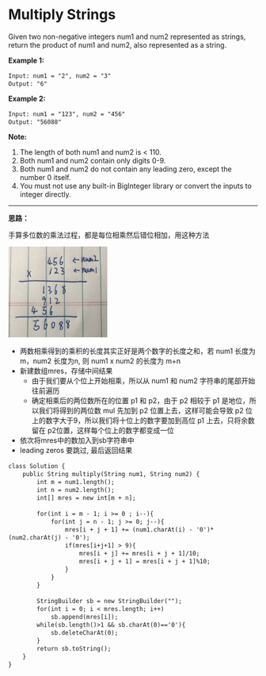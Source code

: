 # Multiply Strings

Given two non-negative integers num1 and num2 represented as strings, return the product of num1 and num2, also represented as a string.

**Example 1:**
```
Input: num1 = "2", num2 = "3"
Output: "6"
```

**Example 2:**
```
Input: num1 = "123", num2 = "456"
Output: "56088"
```
**Note:**
1. The length of both num1 and num2 is < 110.
2. Both num1 and num2 contain only digits 0-9.
3. Both num1 and num2 do not contain any leading zero, except the number 0 itself.
4. You must not use any built-in BigInteger library or convert the inputs to integer directly.

---

**思路：**

手算多位数的乘法过程，都是每位相乘然后错位相加，用这种方法

<img src="/pictures/question_43.jpg" width="200">

* 两数相乘得到的乘积的长度其实正好是两个数字的长度之和，若 num1 长度为m，num2 长度为n, 则 num1 x num2 的长度为 m+n
* 新建数组mres，存储中间结果
  * 由于我们要从个位上开始相乘，所以从 num1 和 num2 字符串的尾部开始往前遍历
  * 确定相乘后的两位数所在的位置 p1 和 p2，由于 p2 相较于 p1 是地位，所以我们将得到的两位数 mul 先加到 p2 位置上去，这样可能会导致 p2 位上的数字大于9，所以我们将十位上的数字要加到高位 p1 上去，只将余数留在 p2位置，这样每个位上的数字都变成一位
* 依次将mres中的数加入到sb字符串中
* leading zeros 要跳过, 最后返回结果

```
class Solution {
    public String multiply(String num1, String num2) {  
        int m = num1.length();
        int n = num2.length();        
        int[] mres = new int[m + n];
        
        for(int i = m - 1; i >= 0 ; i--){
            for(int j = n - 1; j >= 0; j--){
                mres[i + j + 1] += (num1.charAt(i) - '0')*(num2.charAt(j) - '0');               
                if(mres[i+j+1] > 9){
                    mres[i + j] += mres[i + j + 1]/10;
                    mres[i + j + 1] = mres[i + j + 1]%10;             
                }                             
            }
        }        

        StringBuilder sb = new StringBuilder("");
        for(int i = 0; i < mres.length; i++)
            sb.append(mres[i]);        
        while(sb.length()>1 && sb.charAt(0)=='0'){
            sb.deleteCharAt(0);
        }
        return sb.toString();
    }
}
```
